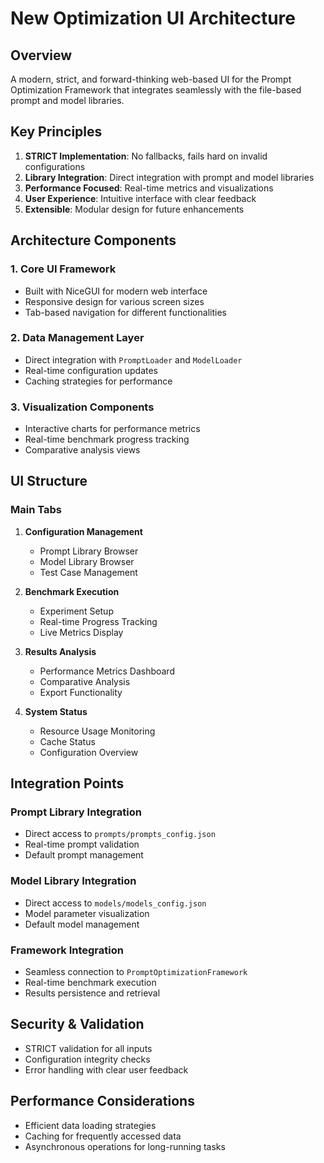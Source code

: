 # New Optimization UI Architecture

## Overview
A modern, strict, and forward-thinking web-based UI for the Prompt Optimization Framework that integrates seamlessly with the file-based prompt and model libraries.

## Key Principles
1. **STRICT Implementation**: No fallbacks, fails hard on invalid configurations
2. **Library Integration**: Direct integration with prompt and model libraries
3. **Performance Focused**: Real-time metrics and visualizations
4. **User Experience**: Intuitive interface with clear feedback
5. **Extensible**: Modular design for future enhancements

## Architecture Components

### 1. Core UI Framework
- Built with NiceGUI for modern web interface
- Responsive design for various screen sizes
- Tab-based navigation for different functionalities

### 2. Data Management Layer
- Direct integration with `PromptLoader` and `ModelLoader`
- Real-time configuration updates
- Caching strategies for performance

### 3. Visualization Components
- Interactive charts for performance metrics
- Real-time benchmark progress tracking
- Comparative analysis views

## UI Structure

### Main Tabs
1. **Configuration Management**
   - Prompt Library Browser
   - Model Library Browser
   - Test Case Management

2. **Benchmark Execution**
   - Experiment Setup
   - Real-time Progress Tracking
   - Live Metrics Display

3. **Results Analysis**
   - Performance Metrics Dashboard
   - Comparative Analysis
   - Export Functionality

4. **System Status**
   - Resource Usage Monitoring
   - Cache Status
   - Configuration Overview

## Integration Points

### Prompt Library Integration
- Direct access to `prompts/prompts_config.json`
- Real-time prompt validation
- Default prompt management

### Model Library Integration
- Direct access to `models/models_config.json`
- Model parameter visualization
- Default model management

### Framework Integration
- Seamless connection to `PromptOptimizationFramework`
- Real-time benchmark execution
- Results persistence and retrieval

## Security & Validation
- STRICT validation for all inputs
- Configuration integrity checks
- Error handling with clear user feedback

## Performance Considerations
- Efficient data loading strategies
- Caching for frequently accessed data
- Asynchronous operations for long-running tasks